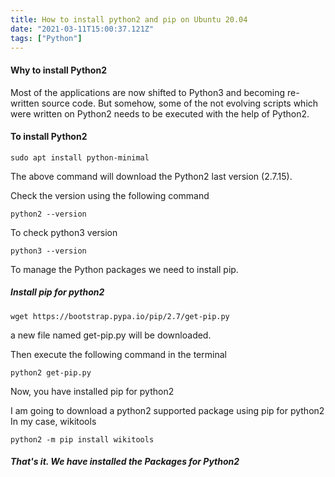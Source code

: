 ```yaml
---
title: How to install python2 and pip on Ubuntu 20.04
date: "2021-03-11T15:00:37.121Z"
tags: ["Python"]
---
```


#### Why to install Python2

Most of the applications are now shifted to Python3 and becoming re-written source code. But somehow, some of the not evolving scripts which were written on Python2 needs to be executed with the help of Python2.

#### To install Python2

```
sudo apt install python-minimal
```
The above command will download the Python2 last version (2.7.15).

Check the version using the following command

```
python2 --version
```

To check python3 version

```
python3 --version
```

To manage the Python packages we need to install pip.

##### Install pip for python2

```
wget https://bootstrap.pypa.io/pip/2.7/get-pip.py
```
a new file named get-pip.py will be downloaded.

Then execute the following command in the terminal

```
python2 get-pip.py
```

Now, you have installed pip for python2

I am going to download a python2 supported package using pip for python2
In my case, wikitools

```
python2 -m pip install wikitools
```

##### That's it. We have installed the Packages for Python2